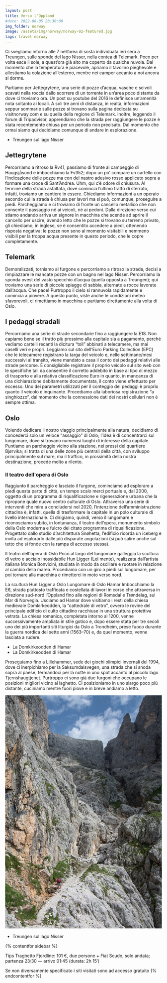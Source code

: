 ```yaml
---
layout: post
title: Verso l'Oppland
#date: 2022-08-05 20:30:00
img_folder: norway
image: /assets/img/norway/norway-02-featured.jpg
tags: travel norway
---
```


Ci svegliamo intorno alle 7 nell’area di sosta individuata ieri sera a Treungen, sulle sponde del lago Nisser, nella contea di Telemark. Poco per volta esce il sole, a quest’ora già alto ma coperto da qualche nuvola. Dal momento che la temperatura è piacevole, apriamo il tavolino pieghevole e allestiamo la colazione all’esterno, mentre nei camper accanto a noi ancora si dorme.

Partiamo per Jettegrytene, una serie di pozze d’acqua, vasche e scivoli scavati nella roccia dallo scorrere di un torrente in un’area poco distante da dove ci troviamo ora. Un post su youtube del 2016 le definisce un’amenità nota soltanto ai locali. A soli tre anni di distanza, in realtà, informazioni seppur sommarie sulle pozze si trovano sulla pagina dedicata su visitnorway.com e su quella della regione di Telemark. Inoltre, leggendo il forum di Tripadvisor, apprendiamo che la strada per raggiungere le pozze è stata recentemente chiusa per un periodo non precisato. Dal momento che ormai siamo qui decidiamo comunque di andare in esplorazione.

* Treungen sul lago Nisser

## Jettegrytene

Percorriamo a ritroso la Rv41, passiamo di fronte al campeggio di Haugsjåsund e imbocchiamo la Fv352; dopo un po’ compare un cartello con l’indicazione delle pozze ma con del nastro adesivo rosso applicato sopra a formare una croce di Sant’Andrea. Uhm, qui c’è odore di chiusura. Al termine della strada asfaltata, dove comincia l’ultimo tratto di sterrato, infatti, troviamo un cantiere in essere. Chiediamo informazioni a un operaio secondo cui la strada è chiusa per lavori ma si può, comunque, proseguire a piedi. Parcheggiamo e ci troviamo di fronte un cancello metallico che non consente il passaggio né ai veicoli, né ai pedoni. Dalla direzione verso cui stiamo andando arriva un signore in macchina che scende ad aprire il cancello per uscire; avendo letto che le pozze si trovano su terreno privato, gli chiediamo, in inglese, se è consentito accedere a piedi, ottenendo risposta negativa: le pozze non sono al momento visitabili e nemmeno visibili per la troppa acqua presente in questo periodo, che le copre completamente.

## Telemark

Demoralizzati, torniamo al furgone e percorriamo a ritroso la strada, decisi a rimpiazzare le mancate pozze con un bagno nel lago Nisser. Percorriamo la sponda ovest del vasto specchio d’acqua (quella opposta a Treungen); qui troviamo una serie di piccole spiagge di sabbia, alternate a rocce lavorate dall’acqua. Che pace! Purtroppo il cielo si rannuvola rapidamente e comincia a piovere. A questo punto, viste anche le condizioni meteo sfavorevoli, ci rimettiamo in macchina e partiamo direttamente alla volta di Oslo.

## I pedaggi stradali

Percorriamo una serie di strade secondarie fino a raggiungere la E18. Non capiamo bene se il tratto più prossimo alla capitale sia a pagamento, perché vediamo cartelli recanti la dicitura “toll” abbinati a telecamere, ma mai caselli veri e propri. Leggiamo sul sito dell’Euro Parking Collection (EPC) che le telecamere registrano la targa del veicolo e, nelle settimane/mesi successivi al transito, viene mandato a casa il conto dei pedaggi relativi alle strade percorse. È consigliabile registrare il proprio veicolo sul sito web con le specifiche tali da consentire il corretto addebito in base al tipo di mezzo di trasporto e alla relativa classificazione Euro in quanto, in mancanza di una dichiarazione debitamente documentata, il conto viene effettuato per eccesso. Uno dei parametri utilizzati per il conteggio dei pedaggi è proprio quanto il veicolo è inquinante. Procediamo alla laboriosa registrazione “a singhiozzo”, dal momento che la connessione dati dei nostri cellulari non è sempre ottima.

## Oslo

Volendo dedicare il nostro viaggio principalmente alla natura, decidiamo di concederci solo un veloce “assaggio” di Oslo; l’idea è di concentrarci sul lungomare, dove si trovano numerosi luoghi di interesse della capitale. Puntiamo un parcheggio vicino alla stazione, nei pressi del quartiere Bjørvika; si tratta di una delle zone più centrali della città, con sviluppo principalmente sul mare, ma il traffico, in prossimità della nostra destinazione, procede molto a rilento.

### Il teatro dell'opera di Oslo

Raggiunto il parcheggio e lasciato il furgone, cominciamo ad esplorare a piedi questa parte di città, un tempo scalo merci portuale e, dal 2000, oggetto di un programma di riqualificazione e rigenerazione urbana che la ripropone quale nuovo centro culturale di Oslo. Attraverso una serie di interventi che mira a concludersi nel 2020, l’intenzione dell’amministrazione cittadina è, infatti, quella di trasformare la capitale in un polo culturale di livello internazionale. Ci dirigiamo, quindi, verso il lungomare e riconosciamo subito, in lontananza, il teatro dell’opera, monumento simbolo della Oslo moderna e fulcro del citato programma di riqualificazione. Progettato dallo studio d’architettura Snøhetta, l’edificio ricorda un iceberg e invita ad esplorarlo dalle più disparate angolazioni (si può salire anche sul tetto che si fonde con la rampa di accesso stessa).

Il teatro dell'opera di Oslo
Poco al largo del lungomare galleggia la scultura di vetro e acciaio inossidabile Hun Ligger (Lei mente), realizzata dall’artista italiana Monica Bonvicini, studiata in modo da oscillare e ruotare in relazione al cambio della marea. Procediamo con un giro a piedi sul lungomare, per poi tornare alla macchina e rimetterci in moto verso nord.

La scultura Hun Ligger a Oslo
Lungomare di Oslo
Hamar
Imbocchiamo la E6, strada piuttosto trafficata e costellata di lavori in corso che attraversa in direzione sud-nord l’Oppland fino alle regioni di Romsdal e Trøndelag, sul Mar di Norvegia. Usciamo ad Hamar dove visitiamo i resti della chiesa medievale Domkirkeodden, la “cattedrale di vetro”, ovvero le rovine del principale edificio di culto cittadino racchiuse in una struttura protettiva vetrata. La chiesa romanica, completata intorno al 1200, venne successivamente ampliata in stile gotico e, dopo essere stata per tre secoli uno dei più importanti siti liturgici da Oslo a Trondheim, prese fuoco durante la guerra nordica dei sette anni (1563–70) e, da quel momento, venne lasciata a rudere.

* La Domkirkeodden di Hamar
* La Domkirkeodden di Hamar

Proseguiamo fino a Lillehammer, sede dei giochi olimpici invernali del 1994, dove ci inerpichiamo per la Saksumdalsvegen, una strada che si snoda sopra al paese, fermandoci per la notte in uno spot accanto al piccolo lago Tjernshaugtjenet. Purtroppo ci sono già due furgoni che occupano le posizioni migliori vicino al laghetto. Ci posizioniamo in uno slargo poco più distante, cuciniamo mentre fuori piove e in breve andiamo a letto.

[![Antermoia](/assets/img/antermoia/antermoia_4.jpg)](/assets/img/antermoia/antermoia_4.jpg)

* Treungen sul lago Nisser

{% contentfor sidebar %}

Tips
Traghetto Fjordline: 101 €, due persone + Fiat Scudo, solo andata; partenza 23:30 — arrivo 01:45 (durata: 2h 15′)

Se non diversamente specificato i siti visitati sono ad accesso gratuito
{% endcontentfor %}

